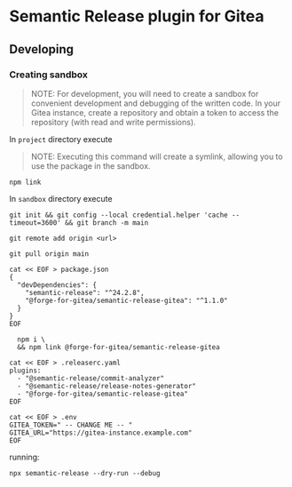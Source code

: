 # Semantic Release plugin for Gitea

## Developing

### Creating sandbox

> NOTE: For development, you will need to create a sandbox for convenient development and debugging of the written code. 
> In your Gitea instance, create a repository and obtain a token to access the repository (with read and write permissions).

In `project` directory execute
> NOTE: Executing this command will create a symlink, allowing you to use the package in the sandbox.
```shell
npm link
```

In `sandbox` directory execute

```shell
git init && git config --local credential.helper 'cache --timeout=3600' && git branch -m main
```
```shell
git remote add origin <url>
```
```shell
git pull origin main
```
```shell
cat << EOF > package.json
{
  "devDependencies": {
    "semantic-release": "^24.2.8",
    "@forge-for-gitea/semantic-release-gitea": "^1.1.0"
  }
}
EOF
```
```shell
  npm i \
  && npm link @forge-for-gitea/semantic-release-gitea
```
```shell
cat << EOF > .releaserc.yaml
plugins:
  - "@semantic-release/commit-analyzer"
  - "@semantic-release/release-notes-generator"
  - "@forge-for-gitea/semantic-release-gitea"
EOF
```
```shell
cat << EOF > .env
GITEA_TOKEN=" -- CHANGE ME -- "
GITEA_URL="https://gitea-instance.example.com"
EOF
```

running:
```shell
npx semantic-release --dry-run --debug
```

